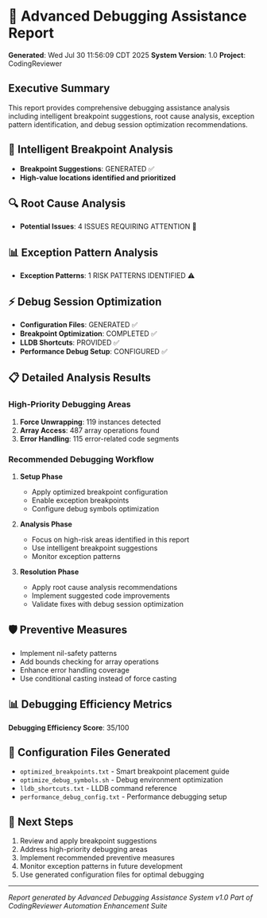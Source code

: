 # 🐛 Advanced Debugging Assistance Report

**Generated**: Wed Jul 30 11:56:09 CDT 2025
**System Version**: 1.0
**Project**: CodingReviewer

## Executive Summary
This report provides comprehensive debugging assistance analysis including intelligent breakpoint suggestions, root cause analysis, exception pattern identification, and debug session optimization recommendations.

## 🎯 Intelligent Breakpoint Analysis
- **Breakpoint Suggestions**: GENERATED ✅
- **High-value locations identified and prioritized**

## 🔍 Root Cause Analysis
- **Potential Issues**: 4 ISSUES REQUIRING ATTENTION 🚨

## 📊 Exception Pattern Analysis
- **Exception Patterns**: 1 RISK PATTERNS IDENTIFIED ⚠️

## ⚡ Debug Session Optimization
- **Configuration Files**: GENERATED ✅
- **Breakpoint Optimization**: COMPLETED ✅
- **LLDB Shortcuts**: PROVIDED ✅
- **Performance Debug Setup**: CONFIGURED ✅

## 📋 Detailed Analysis Results

### High-Priority Debugging Areas
1. **Force Unwrapping**:      119 instances detected
2. **Array Access**:      487 array operations found
3. **Error Handling**:      115 error-related code segments

### Recommended Debugging Workflow
1. **Setup Phase**
   - Apply optimized breakpoint configuration
   - Enable exception breakpoints
   - Configure debug symbols optimization

2. **Analysis Phase**
   - Focus on high-risk areas identified in this report
   - Use intelligent breakpoint suggestions
   - Monitor exception patterns

3. **Resolution Phase**
   - Apply root cause analysis recommendations
   - Implement suggested code improvements
   - Validate fixes with debug session optimization

## 🛡️ Preventive Measures
- Implement nil-safety patterns
- Add bounds checking for array operations
- Enhance error handling coverage
- Use conditional casting instead of force casting

## 📊 Debugging Efficiency Metrics
**Debugging Efficiency Score**: 35/100

## 🔧 Configuration Files Generated
- `optimized_breakpoints.txt` - Smart breakpoint placement guide
- `optimize_debug_symbols.sh` - Debug environment optimization
- `lldb_shortcuts.txt` - LLDB command reference
- `performance_debug_config.txt` - Performance debugging setup

## 📝 Next Steps
1. Review and apply breakpoint suggestions
2. Address high-priority debugging areas
3. Implement recommended preventive measures
4. Monitor exception patterns in future development
5. Use generated configuration files for optimal debugging

---
*Report generated by Advanced Debugging Assistance System v1.0*
*Part of CodingReviewer Automation Enhancement Suite*
